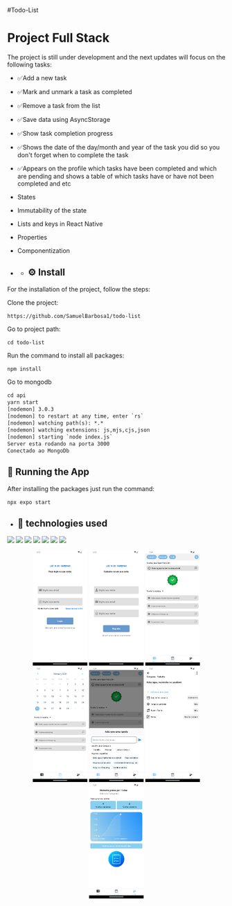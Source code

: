 #Todo-List

# Project Full Stack

The project is still under development and the next updates will focus on the following tasks:

- ✅Add a new task
- ✅Mark and unmark a task as completed
- ✅Remove a task from the list
- ✅Save data using AsyncStorage
- ✅Show task completion progress
- ✅Shows the date of the day/month and year of the task you did so you don't forget when to complete the task
- ✅Appears on the profile which tasks have been completed and which are pending and shows a table of which tasks have or have not been completed and etc
- States
- Immutability of the state
- Lists and keys in React Native
- Properties
- Componentization

- - ## ⚙️ Install

For the installation of the project, follow the steps:

Clone the project:

```
https://github.com/SamuelBarbosa1/todo-list
```

Go to project path:

```
cd todo-list
```

Run the command to install all packages:

```
npm install
```
Go to mongodb

```
cd api
yarn start
[nodemon] 3.0.3
[nodemon] to restart at any time, enter `rs`
[nodemon] watching path(s): *.*
[nodemon] watching extensions: js,mjs,cjs,json
[nodemon] starting `node index.js`
Server esta rodando na porta 3000
Conectado ao MongoDb
```

## 🚀 Running the App

After installing the packages just run the command:

```
npx expo start
```
* ## :wrench: technologies used
<div>
<img src="https://img.shields.io/badge/React%20Native-61DAFB?style=for-the-badge&logo=react&logoColor=white" /> 
<img src="https://img.shields.io/badge/AsyncStorage-007ACC?style=for-the-badge&logo=javascript&logoColor=white" />
<img src="https://img.shields.io/badge/Expo-000020?style=for-the-badge&logo=expo&logoColor=white" />
<img src="https://img.shields.io/badge/Node.js-339933?style=for-the-badge&logo=node.js&logoColor=white" />
<img src="https://img.shields.io/badge/javascript-007ACC?style=for-the-badge&logo=javascript&logoColor=white" />
<img src="https://img.shields.io/badge/Express-lightgrey?style=for-the-badge&logo=express&logoColor=white" />
<img src="https://img.shields.io/badge/MongoDB-lightgreen?style=for-the-badge&logo=mongodb&logoColor=white" />

</div>

<div>
  <p  align="center">
  <img src="./image/login.png" width=25%>
  <img src="./image/registro.png" width=25%>
  <img src="./image/home.png" width=25%>
  <img src="./image/calendario.png" width=25%>
  <img src="./image/adicionar tarefa.png" width=25%>
  <img src="./image/info da tarefa.png" width=25%>
  <img src="./image/perfil.png" width=25%>
  </p>
</div>
